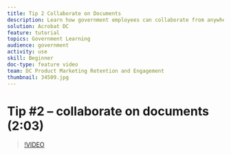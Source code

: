 ```yaml
---
title: Tip 2 Collaborate on Documents
description: Learn how government employees can collaborate from anywhere
solution: Acrobat DC
feature: tutorial
topics: Government Learning
audience: government
activity: use
skill: Beginner
doc-type: feature video
team: DC Product Marketing Retention and Engagement
thumbnail: 34509.jpg
---
```


# Tip #2 – collaborate on documents (2:03)

>[!VIDEO](https://video.tv.adobe.com/v/34509)
